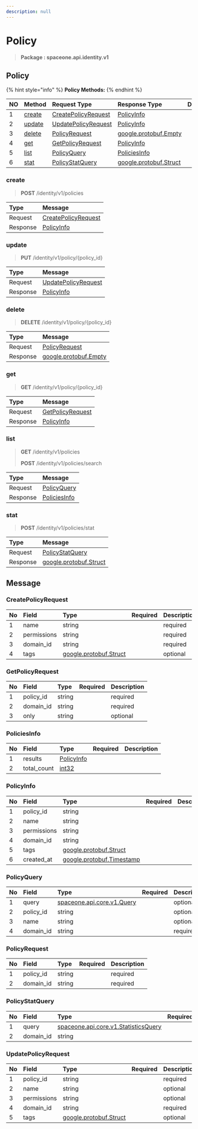 ```yaml
---
description: null
---
```


# Policy

> **Package : spaceone.api.identity.v1**

## Policy

{% hint style="info" %}
**Policy Methods:**
{% endhint %}

| NO | Method | Request Type | Response Type | Description |
| :--- | :--- | :--- | :--- | :--- |
| 1 | [create](policy.md#create) | [CreatePolicyRequest](policy.md#createpolicyrequest) | [PolicyInfo](policy.md#policyinfo) |  |
| 2 | [update](policy.md#update) | [UpdatePolicyRequest](policy.md#updatepolicyrequest) | [PolicyInfo](policy.md#policyinfo) |  |
| 3 | [delete](policy.md#delete) | [PolicyRequest](policy.md#policyrequest) | [google.protobuf.Empty](https://github.com/protocolbuffers/protobuf/blob/master/src/google/protobuf/empty.proto) |  |
| 4 | [get](policy.md#get) | [GetPolicyRequest](policy.md#getpolicyrequest) | [PolicyInfo](policy.md#policyinfo) |  |
| 5 | [list](policy.md#list) | [PolicyQuery](policy.md#policyquery) | [PoliciesInfo](policy.md#policiesinfo) |  |
| 6 | [stat](policy.md#stat) | [PolicyStatQuery](policy.md#policystatquery) | [google.protobuf.Struct](https://github.com/protocolbuffers/protobuf/blob/master/src/google/protobuf/struct.proto) |  |

### create

> **POST** /identity/v1/policies

| Type | Message |
| :--- | :--- |
| Request | [CreatePolicyRequest](policy.md#createpolicyrequest) |
| Response | [PolicyInfo](policy.md#policyinfo) |

### update

> **PUT** /identity/v1/policy/{policy\_id}

| Type | Message |
| :--- | :--- |
| Request | [UpdatePolicyRequest](policy.md#updatepolicyrequest) |
| Response | [PolicyInfo](policy.md#policyinfo) |

### delete

> **DELETE** /identity/v1/policy/{policy\_id}

| Type | Message |
| :--- | :--- |
| Request | [PolicyRequest](policy.md#policyrequest) |
| Response | [google.protobuf.Empty](https://github.com/protocolbuffers/protobuf/blob/master/src/google/protobuf/empty.proto) |

### get

> **GET** /identity/v1/policy/{policy\_id}

| Type | Message |
| :--- | :--- |
| Request | [GetPolicyRequest](policy.md#getpolicyrequest) |
| Response | [PolicyInfo](policy.md#policyinfo) |

### list

> **GET** /identity/v1/policies
>
> **POST** /identity/v1/policies/search

| Type | Message |
| :--- | :--- |
| Request | [PolicyQuery](policy.md#policyquery) |
| Response | [PoliciesInfo](policy.md#policiesinfo) |

### stat

> **POST** /identity/v1/policies/stat

| Type | Message |
| :--- | :--- |
| Request | [PolicyStatQuery](policy.md#policystatquery) |
| Response | [google.protobuf.Struct](https://github.com/protocolbuffers/protobuf/blob/master/src/google/protobuf/struct.proto) |

## Message

### CreatePolicyRequest

| No | Field | Type | Required | Description |
| :--- | :--- | :--- | :--- | :--- |
| 1 | name | string |  | required |
| 2 | permissions | string |  | required |
| 3 | domain\_id | string |  | required |
| 4 | tags | [google.protobuf.Struct](https://github.com/protocolbuffers/protobuf/blob/master/src/google/protobuf/struct.proto) |  | optional |

### GetPolicyRequest

| No | Field | Type | Required | Description |
| :--- | :--- | :--- | :--- | :--- |
| 1 | policy\_id | string |  | required |
| 2 | domain\_id | string |  | required |
| 3 | only | string |  | optional |

### PoliciesInfo

| No | Field | Type | Required | Description |
| :--- | :--- | :--- | :--- | :--- |
| 1 | results | [PolicyInfo](policy.md#policyinfo) |  |  |
| 2 | total\_count | [int32](https://github.com/protocolbuffers/protobuf/blob/master/src/google/protobuf/type.proto) |  |  |

### PolicyInfo

| No | Field | Type | Required | Description |
| :--- | :--- | :--- | :--- | :--- |
| 1 | policy\_id | string |  |  |
| 2 | name | string |  |  |
| 3 | permissions | string |  |  |
| 4 | domain\_id | string |  |  |
| 5 | tags | [google.protobuf.Struct](https://github.com/protocolbuffers/protobuf/blob/master/src/google/protobuf/struct.proto) |  |  |
| 6 | created\_at | [google.protobuf.Timestamp](https://github.com/protocolbuffers/protobuf/blob/master/src/google/protobuf/timestamp.proto) |  |  |

### PolicyQuery

| No | Field | Type | Required | Description |
| :--- | :--- | :--- | :--- | :--- |
| 1 | query | [spaceone.api.core.v1.Query](https://spaceone-dev.gitbook.io/api-reference/common-v1/search-query) |  | optional |
| 2 | policy\_id | string |  | optional |
| 3 | name | string |  | optional |
| 4 | domain\_id | string |  | required |

### PolicyRequest

| No | Field | Type | Required | Description |
| :--- | :--- | :--- | :--- | :--- |
| 1 | policy\_id | string |  | required |
| 2 | domain\_id | string |  | required |

### PolicyStatQuery

| No | Field | Type | Required | Description |
| :--- | :--- | :--- | :--- | :--- |
| 1 | query | [spaceone.api.core.v1.StatisticsQuery](https://spaceone-dev.gitbook.io/api-reference/common-v1/statistics-query) |  | required |
| 2 | domain\_id | string |  | required |

### UpdatePolicyRequest

| No | Field | Type | Required | Description |
| :--- | :--- | :--- | :--- | :--- |
| 1 | policy\_id | string |  | required |
| 2 | name | string |  | optional |
| 3 | permissions | string |  | optional |
| 4 | domain\_id | string |  | required |
| 5 | tags | [google.protobuf.Struct](https://github.com/protocolbuffers/protobuf/blob/master/src/google/protobuf/struct.proto) |  | optional |

